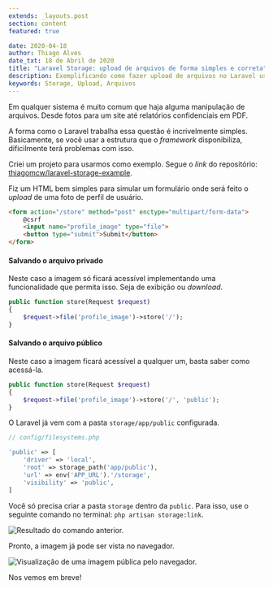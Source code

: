```yaml
---
extends: _layouts.post
section: content
featured: true

date: 2020-04-18
author: Thiago Alves
date_txt: 18 de Abril de 2020
title: "Laravel Storage: upload de arquivos de forma simples e correta"
description: Exemplificando como fazer upload de arquivos no Laravel usando sua lógica de Storage.
keywords: Storage, Upload, Arquivos
---
```


Em qualquer sistema é muito comum que haja alguma manipulação de arquivos. Desde fotos para um site até relatórios confidenciais em PDF.
 
A forma como o Laravel trabalha essa questão é incrivelmente simples. Basicamente, se você usar a estrutura que o _framework_ disponibiliza, dificilmente terá problemas com isso.

Criei um projeto para usarmos como exemplo. Segue o _link_ do repositório: [thiagomcw/laravel-storage-example](https://github.com/thiagomcw/laravel-storage-example).

Fiz um HTML bem simples para simular um formulário onde será feito o _upload_ de uma foto de perfil de usuário.

```html
<form action="/store" method="post" enctype="multipart/form-data">
    @csrf
    <input name="profile_image" type="file">
    <button type="submit">Submit</button>
</form>
```

#### Salvando o arquivo privado

Neste caso a imagem só ficará acessível implementando uma funcionalidade que permita isso. Seja de exibição ou _download_.

```php
public function store(Request $request)
{
    $request->file('profile_image')->store('/');
}
```

#### Salvando o arquivo público

Neste caso a imagem ficará acessível a qualquer um, basta saber como acessá-la.

```php
public function store(Request $request)
{
    $request->file('profile_image')->store('/', 'public');
}
```

O Laravel já vem com a pasta `storage/app/public` configurada.

```php
// config/filesystems.php

'public' => [
    'driver' => 'local',
    'root' => storage_path('app/public'),
    'url' => env('APP_URL').'/storage',
    'visibility' => 'public',
]
``` 

Você só precisa criar a pasta `storage` dentro da `public`. Para isso, use o seguinte comando no terminal: `php artisan storage:link`.

<img src="/assets/images/post-laravel-storage/storage-on-public-folder.png" alt="Resultado do comando anterior.">

Pronto, a imagem já pode ser vista no navegador.

<img src="/assets/images/post-laravel-storage/image-public-access.png" alt="Visualização de uma imagem pública pelo navegador.">

Nos vemos em breve!